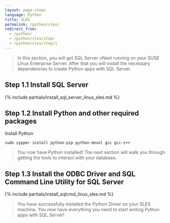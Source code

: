 ```yaml
---
layout: page-steps
language: Python
title: SLES
permalink: /python/sles/
redirect_from:
  - /python/
  - /python/sles/step/
  - /python/sles/step/1
---
```



> In this section, you will get SQL Server vNext running on your SUSE Linux Enterprise Server. After that you will install the necessary dependencies to create Python apps with SQL Server.

## Step 1.1 Install SQL Server
{% include partials/install_sql_server_linux_sles.md %}

## Step 1.2 Install Python and other required packages

Install Python

```terminal
sudo zypper install python-pip python-devel gcc gcc-c++
```
    
> You now have Python installed! The next section will walk you through getting the tools to interact with your database.

## Step 1.3 Install the ODBC Driver and SQL Command Line Utility for SQL Server

{% include partials/install_sqlcmd_linux_sles.md %}


> You have successfully installed the Python Driver on your SLES machine. You now have everything you need to start writing Python apps with SQL Server!
